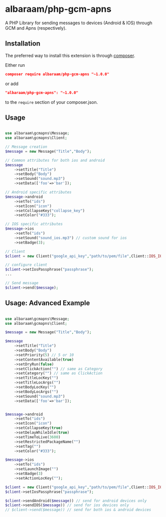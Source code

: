 # albaraam/php-gcm-apns

A PHP Library for sending messages to devices (Android & IOS) through GCM and Apns (respectively).


Installation
-------------

The preferred way to install this extension is through [composer](http://getcomposer.org/download/).

Either run

```json
composer require albaraam/php-gcm-apns "~1.0.0"
```

or add

```json
"albaraam/php-gcm-apns": "~1.0.0"
```

to the `require` section of your composer.json.


Usage
------------

```php

use albaraam\gcmapns\Message;
use albaraam\gcmapns\Client;

// Message creation
$message = new Message("Title","Body");

// Common attributes for both ios and android
$message
	->setTitle("Title")
	->setBody("Body")
	->setSound("sound.mp3")
	->setData(['foo'=>'bar']);

// Android specific attributes
$message->android
	->setTo("ids")
	->setIcon("icon")
	->setCollapseKey("collapse_key")
	->setColor("#333");

// IOS specific attributes
$message->ios
	->setTo("ids")
	->setSound("sound_ios.mp3") // custom sound for ios
	->setBadge(3);

// Client
$client = new Client("google_api_key","path/to/pem/file",Client::IOS_IOS_ENVIRONMENT_SANDBOX);

// configure client
$client->setIosPassphrase("passphrase");
...

// Send message
$client->send($message);

```


Usage: Advanced Example
-----------------------

```php

use albaraam\gcmapns\Message;
use albaraam\gcmapns\Client;

$message = new Message("Title","Body");

$message
	->setTitle("Title")
	->setBody("Body")
	->setPriority(5) // 5 or 10
	->setContentAvailable(true)
	->setDryRun(false)
	->setClickAction("") // same as Category
	->setCategory("") // same as ClickAction
	->setTitleLocKey("")
	->setTitleLocArgs("")
	->setBodyLocKey("")
	->setBodyLocArgs("")
	->setSound("sound.mp3")
	->setData(['foo'=>'bar']);


$message->android
	->setTo("ids")
	->setIcon("icon")
	->setCollapseKey(true)
	->setDelayWhileIdle(true)
	->setTimeToLive(3600)
	->setRestrictedPackageName("")
	->setTag("")
	->setColor("#333");

$message->ios
	->setTo("ids")
	->setLaunchImage("")
	->setBadge(3)
	->setActionLocKey("");

$client = new Client("google_api_key","path/to/pem/file",Client::IOS_IOS_ENVIRONMENT_SANDBOX);
$client->setIosPassphrase("passphrase");

$client->sendAndroid($message)) // send for android devices only
$client->sendIOS($message)) // send for ios devices only
// $client->send($message)) // send for both ios & android devices

```